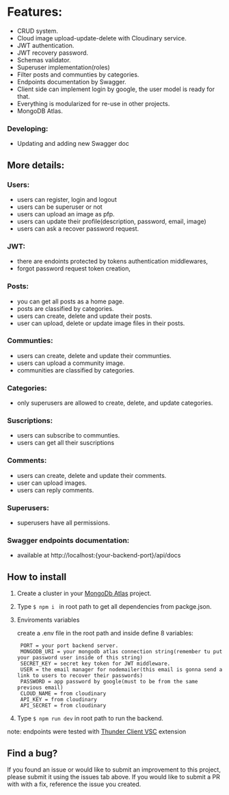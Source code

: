 # Features:

* CRUD system.  
* Cloud image upload-update-delete with Cloudinary service. 
* JWT authentication.  
* JWT recovery password.  
* Schemas validator.  
* Superuser implementation(roles)  
* Filter posts and communties by categories.  
* Endpoints documentation by Swagger.  
* Client side can implement login by google, the user model is ready for that.  
* Everything is modularized for re-use in other projects.
* MongoDB Atlas.

### Developing:
* Updating and adding new Swagger doc

## More details:

### Users:

 * users can register, login and logout  
 * users can be superuser or not
 * users can upload an image as pfp.
 * users can update their profile(description, password, email, image)  
 * users can ask a recover password request.

### JWT:

* there are endoints protected by tokens authentication middlewares,  
* forgot password request token creation, 


### Posts:

* you can get all posts as a home page.  
* posts are classified by categories.  
* users can create, delete and update their posts.
* user can upload, delete or update image files in their posts.  

### Communties:

* users can create, delete and update their communties.
* users can upload a community image.  
* communities are classified by categories.  

### Categories:

* only superusers are allowed to create, delete, and update categories.  

### Suscriptions:

* users can subscribe to communties.  
* users can get all their suscriptions  

### Comments:

* users can create, delete and update their comments.
* user can upload images.  
* users can reply comments.  

### Superusers:

* superusers have all permissions.  

### Swagger endpoints documentation:

* available at http://localhost:{your-backend-port}/api/docs  


## How to install

1. Create a cluster in your [MongoDb Atlas](https://www.mongodb.com/atlas/database) project.


2. Type ``$ npm i `` in root path to get all dependencies from packge.json.
 

3. Enviroments variables

      create a .env file in the root path and inside define 8 variables:
      
        PORT = your port backend server.
        MONGODB_URI = your mongodb atlas connection string(remember tu put your password user inside of this string)
        SECRET_KEY = secret key token for JWT middleware.  
        USER = the email manager for nodemailer(this email is gonna send a link to users to recover their passwords)  
        PASSWORD = app password by google(must to be from the same previous email)
        CLOUD_NAME = from cloudinary
        API_KEY = from cloudinary
        API_SECRET = from cloudinary  

5. Type ``$ npm run dev`` in root path to run the backend.


note: endpoints were tested with [Thunder Client VSC](https://www.thunderclient.com/) extension

## Find a bug?

If you found an issue or would like to submit an improvement to this project, please submit it using the issues tab above.  If you would like to submit a PR with with a fix, reference the issue you created.






